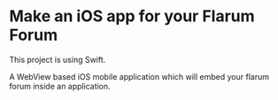 # Make an iOS app for your Flarum Forum
This project is using Swift.

A WebView based iOS mobile application which will embed your flarum forum inside an application.
